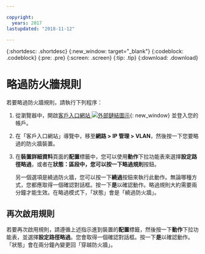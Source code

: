 ```yaml
---

copyright:
  years: 2017
lastupdated: "2018-11-12"

---
```


{:shortdesc: .shortdesc}
{:new_window: target="_blank"}
{:codeblock: .codeblock}
{:pre: .pre}
{:screen: .screen}
{:tip: .tip}
{:download: .download}

# 略過防火牆規則

若要略過防火牆規則，請執行下列程序：

1. 從瀏覽器中，開啟[客戶入口網站 ![外部鏈結圖示](../../icons/launch-glyph.svg "外部鏈結圖示")](https://control.softlayer.com/){: new_window} 並登入您的帳戶。
2. 在「客戶入口網站」導覽中，移至**網路 > IP 管理 > VLAN**，然後按一下您要略過的防火牆裝置。
3. 在**裝置詳細資料**頁面的**配置**標籤中，您可以使用**動作**下拉功能表來選擇**設定路徑略過**，或者在**狀態：**區段中，您可以按一下**略過規則**按鈕。 

	另一個選項是繞過防火牆，您可以按一下**繞過**按鈕來執行此動作。無論哪種方式，您都應取得一個確認對話框。按一下**是**以確認動作。略過規則大約需要兩分鐘才能生效。在略過模式下，「狀態」會是「繞過防火牆」。

## 再次啟用規則

若要再次啟用規則，請遵循上述指示進到裝置的**配置**標籤，然後按一下**動作**下拉功能表，並選擇**設定路徑略過**。您會取得一個確認對話框。按一下**是**以確認動作。「狀態」會在兩分鐘內變更回「穿越防火牆」。
